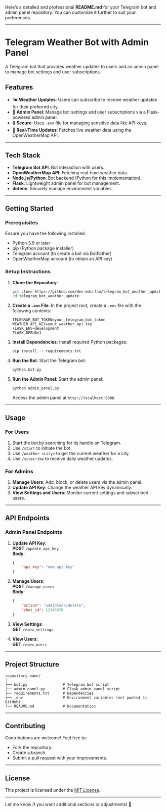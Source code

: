Here’s a detailed and professional **README.md** for your Telegram bot and admin panel repository. You can customize it further to suit your preferences.

---

# **Telegram Weather Bot with Admin Panel**

A Telegram bot that provides weather updates to users and an admin panel to manage bot settings and user subscriptions.

## **Features**
- 🌤️ **Weather Updates**: Users can subscribe to receive weather updates for their preferred city.
- 🔧 **Admin Panel**: Manage bot settings and user subscriptions via a Flask-powered admin panel.
- 🔒 **Secure**: Uses `.env` file for managing sensitive data like API keys.
- 📡 **Real-Time Updates**: Fetches live weather data using the OpenWeatherMap API.

---

## **Tech Stack**
- **Telegram Bot API**: Bot interaction with users.
- **OpenWeatherMap API**: Fetching real-time weather data.
- **Node.js/Python**: Bot backend (Python for this implementation).
- **Flask**: Lightweight admin panel for bot management.
- **dotenv**: Securely manage environment variables.

---

## **Getting Started**

### **Prerequisites**
Ensure you have the following installed:
- Python 3.9 or later
- pip (Python package installer)
- Telegram account (to create a bot via BotFather)
- OpenWeatherMap account (to obtain an API key)

### **Setup Instructions**

1. **Clone the Repository**:
   ```bash
   git clone https://github.com/dev-mdirfan/telegram_bot_weather_update.git
   cd telegram_bot_weather_update
   ```

2. **Create a `.env` File**:
   In the project root, create a `.env` file with the following contents:
   ```env
   TELEGRAM_BOT_TOKEN=your_telegram_bot_token
   WEATHER_API_KEY=your_weather_api_key
   FLASK_ENV=development
   FLASK_DEBUG=1
   ```

3. **Install Dependencies**:
   Install required Python packages:
   ```bash
   pip install -r requirements.txt
   ```

4. **Run the Bot**:
   Start the Telegram bot:
   ```bash
   python bot.py
   ```

5. **Run the Admin Panel**:
   Start the admin panel:
   ```bash
   python admin_panel.py
   ```
   Access the admin panel at `http://localhost:5000`.

---

## **Usage**

### **For Users**
1. Start the bot by searching for its handle on Telegram.
2. Use `/start` to initiate the bot.
3. Use `/weather <city>` to get the current weather for a city.
4. Use `/subscribe` to receive daily weather updates.

### **For Admins**
1. **Manage Users**: Add, block, or delete users via the admin panel.
2. **Update API Key**: Change the weather API key dynamically.
3. **View Settings and Users**: Monitor current settings and subscribed users.

---

## **API Endpoints**

### **Admin Panel Endpoints**
1. **Update API Key**:  
   **POST** `/update_api_key`  
   **Body**:  
   ```json
   {
       "api_key": "new_api_key"
   }
   ```

2. **Manage Users**:  
   **POST** `/manage_users`  
   **Body**:  
   ```json
   {
       "action": "add|block|delete",
       "chat_id": 12345678
   }
   ```

3. **View Settings**:  
   **GET** `/view_settings`

4. **View Users**:  
   **GET** `/view_users`

---

## **Project Structure**
```
repository-name/
│
├── bot.py                # Telegram bot script
├── admin_panel.py        # Flask admin panel script
├── requirements.txt      # Dependencies
├── .env                  # Environment variables (not pushed to GitHub)
└── README.md             # Documentation
```

---

## **Contributing**
Contributions are welcome! Feel free to:
- Fork the repository.
- Create a branch.
- Submit a pull request with your improvements.

---

## **License**
This project is licensed under the [MIT License](LICENSE).

---

Let me know if you want additional sections or adjustments! 🚀
